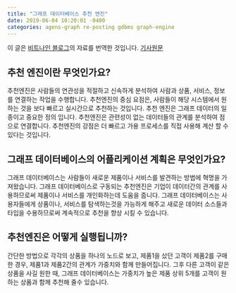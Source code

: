 ```yaml
---
title: "그래프 데이터베이스 추천 엔진"
date: 2019-06-04 10:20:01 -0400
categories: agens-graph re-posting gdbms graph-engine
---
```

이 글은 [비트나인 블로그](https://bitnine.tistory.com/entry/Graph-Database-Recommendation-Engine?category=552568)의 자료를 번역한 것입니다. [기사원문](https://bitnine.tistory.com/entry/Graph-Database-Recommendation-Engine?category=552568)

## 추천 엔진이란 무엇인가요?
추천엔진은 사람들의 연관성을 적절하고 신속하게 분석하여 사람과 상품, 서비스, 정보를 연결하는 작업을 수행합니다. 추천엔진의 중심 요점은, 사람들이 해당 시스템에서 원하는 것을 보다 빠르고 실시간으로 추천하는 것입니다. 추천 엔진은 그래프 데이터의 일종이고 중요한 정의 입니다. 추천엔진은 관련성이 없는 데이터들의 관계를 분석하여 점으로 연결합니다. 추천엔진의 강점은 더 빠르고 가용 프로세스를 직접 사용해 계산 할 수 있다는 것입니다.

## 그래프 데이터베이스의 어플리케이션 계획은 무엇인가요?
그래프 데이터베이스는 사람들이 새로운 제품이나 서비스를 발견하는 방법에 혁명을 가져왔습니다. 그래프 데이터베이스로 구동되는 추천엔진은 기업이 데이터간의 관계를 사용하므로써 제품이나 서비스를 개인화하는데 도움을 줍니다. 그래프 데이터베이스는 사용자들에게 상품이나, 서비스를 탐색하는것을 가능하게 해주고 새로운 데이터 소스들과 타입을 수용하므로써 계속적으로 추천을 향상 시킬 수 있습니다.

## 추천엔진은 어떻게 실행됩니까?
간단한 방법으로 각각의 상품을 하나의 노드로 보고, 제품1을 샀던 고객이 제품2를 구매한 경우, 제품1과 제품2간의 관계가 가중치와 함께 만들어집니다. 그후 다른 고객이 같은 상품을 사길 원한 때, 그래프 데이터베이스는 가중치가 높은 제품 상위 5개를 고객이 원하는 상품과 함께 추천해 줄수 있습니다.
